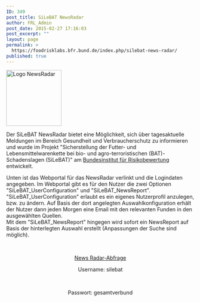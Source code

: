 ```yaml
---
ID: 349
post_title: SiLeBAT NewsRadar
author: FRL_Admin
post_date: 2015-02-27 17:16:03
post_excerpt: ""
layout: page
permalink: >
  https://foodrisklabs.bfr.bund.de/index.php/silebat-news-radar/
published: true
---
```

<a href="https://knime.bfrlab.de/com.knime.enterprise.server/#/SiLeBAT/"><img src="https://foodrisklabs.bfr.bund.de/wp-content/uploads/2015/02/Icon-NewsRadar4-1.png" alt="Logo NewsRadar" width="148" height="150" class="aligncenter size-full wp-image-1897" /></a>
</br>

Der SiLeBAT NewsRadar bietet eine Möglichkeit, sich über tagesaktuelle Meldungen im Bereich Gesundheit und Verbraucherschutz zu informieren und wurde im Projekt "Sicherstellung der Futter- und Lebensmittelwarenkette bei bio- und agro-terroristischen (BAT)-Schadenslagen (SiLeBAT)" am <a title="Bundesinstitut für Risikobewertung" href="http://www.bfr.bund.de/de/start.html" target="_blank">Bundesinstitut für Risikobewertung</a> entwickelt.

Unten ist das Webportal für das NewsRadar verlinkt und die Logindaten angegeben. Im Webportal gibt es für den Nutzer die zwei Optionen "SiLeBAT_UserConfiguration" und "SiLeBAT_NewsReport".</br>"SiLeBAT_UserConfiguration" erlaubt es ein eigenes Nutzerprofil anzulegen, bzw. zu ändern. Auf Basis der dort angelegten Auswahlkonfiguration erhält der Nutzer dann jeden Morgen eine Email mit den relevanten Funden in den ausgewählten Quellen.</br> Mit dem "SiLeBAT_NewsReport" hingegen wird sofort ein NewsReport auf Basis der hinterlegten Auswahl erstellt (Anpassungen der Suche sind möglich).

&nbsp;
<p style="text-align: center;"><a title="NewsRadar Webportal" href="https://knime.bfrlab.de/com.knime.enterprise.server/#/SiLeBAT/" target="_blank">News Radar-Abfrage</a></p>
<p style="text-align: center;">Username: silebat</p></br><p style="text-align: center;">Passwort: gesamtverbund</p>
<p style="text-align: center;"></p>